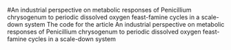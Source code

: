 #An industrial perspective on metabolic responses of Penicillium chrysogenum to periodic dissolved oxygen feast-famine cycles in a scale-down system
The code for the article An industrial perspective on metabolic responses of Penicillium chrysogenum to periodic dissolved oxygen feast-famine cycles in a scale-down system
